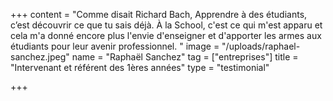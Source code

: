+++
content = "Comme disait Richard Bach, Apprendre à des étudiants, c’est découvrir ce que tu sais déjà. À la School, c'est ce qui m'est apparu et cela m'a donné encore plus l'envie d'enseigner et d'apporter les armes aux étudiants pour leur avenir professionnel. "
image = "/uploads/raphael-sanchez.jpeg"
name = "Raphaël Sanchez"
tag = ["entreprises"]
title = "Intervenant et référent des 1ères années"
type = "testimonial"

+++
